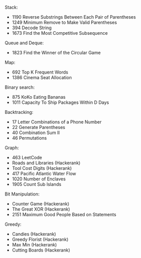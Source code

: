 Stack:
- 1190 Reverse Substrings Between Each Pair of Parentheses
- 1249 Minimum Remove to Make Valid Parentheses
- 394 Decode String
- 1673 Find the Most Competitive Subsequence

Queue and Deque:
- 1823 Find the Winner of the Circular Game

Map:
- 692 Top K Frequent Words
- 1386 Cinema Seat Allocation
  
Binary search:
- 875 KoKo Eating Bananas
- 1011 Capacity To Ship Packages Within D Days

Backtracking:
- 17 Letter Combinations of a Phone Number
- 22 Generate Parentheses
- 40 Combination Sum II
- 46 Permutations

Graph:
- 463 LeetCode
- Roads and Libraries (Hackerank)
- Tool Cost Digits (Hackerank)
- 417 Pacific Atlantic Water Flow
- 1020 Number of Enclaves
- 1905 Count Sub Islands

Bit Manipulation:
- Counter Game (Hackerank)
- The Great XOR (Hackerank)
- 2151 Maximum Good People Based on Statements

Greedy:
- Candies (Hackerank)
- Greedy Florist (Hackerank)
- Max Min (Hackerank)
- Cutting Boards (Hackerank)
